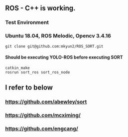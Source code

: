 ## ROS - C++ is working. 
### Test Environment
  ### Ubuntu 18.04, ROS Melodic, Opencv 3.4.16
<pre>
<code>git clone git@github.com:mkyun2/ROS_SORT.git</code>
</pre>
  #### Should be executing YOLO-ROS before executing SORT
<pre>
<code>catkin_make
rosrun sort_ros sort_ros_node</code>
</pre>
## I refer to below
### https://github.com/abewley/sort
### https://github.com/mcximing/
### https://github.com/engcang/



